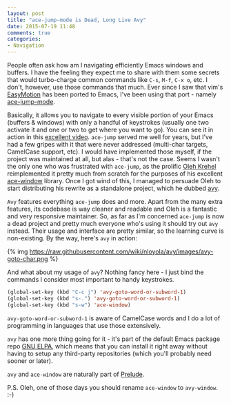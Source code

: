 ```yaml
---
layout: post
title: "ace-jump-mode is Dead, Long Live Avy"
date: 2015-07-19 11:48
comments: true
categories:
- Navigation
---
```


People often ask how am I navigating efficiently Emacs windows and
buffers. I have the feeling they expect me to share with them some
secrets that would turbo-charge common commands like `C-s`, `M-f`,
`C-x o`, etc.  I don't, however, use those commands that much. Ever
since I saw that vim's
[EasyMotion](https://github.com/easymotion/vim-easymotion) has been
ported to Emacs, I've been using that port - namely
[ace-jump-mode](https://github.com/winterTTr/ace-jump-mode).

Basically, it allows you to navigate to every visible portion of your
Emacs (buffers & windows) with only a handful of keystrokes (usually
one two activate it and one or two to get where you want to go). You
can see it in action in this
[excellent video](http://emacsrocks.com/e10.html). `ace-jump` served
me well for years, but I've had a few gripes with it that were never
addressed (multi-char targets, CamelCase support, etc). I would have
implemented those myself, if the project was maintained at all, but
alas - that's not the case. Seems I wasn't the only one who was
frustrated with `ace-jump`, as the prolific
[Oleh Krehel](http://oremacs.com/) reimplemented it pretty much from
scratch for the purposes of his excellent
[ace-window](https://github.com/abo-abo/ace-window) library. Once I
got wind of this, I managed to persuade Oleh to start distributing his
rewrite as a standalone project, which he dubbed
[avy](https://github.com/abo-abo/avy).

`Avy` features everything `ace-jump` does and more. Apart from the
many extra features, its codebase is way cleaner and readable and Oleh
is a fantastic and very responsive maintainer. So, as far as I'm
concerned `ace-jump` is now a dead project and pretty much everyone
who's using it should try out `avy` instead. Their usage and interface
are pretty similar, so the learning curve is non-existing. By the way,
here's `avy` in action:

{% img https://raw.githubusercontent.com/wiki/nloyola/avy/images/avy-goto-char.png %}

And what about my usage of `avy`? Nothing fancy here - I just bind the
commands I consider most important to handy keystrokes.

``` cl
(global-set-key (kbd "C-c j") 'avy-goto-word-or-subword-1)
(global-set-key (kbd "s-.") 'avy-goto-word-or-subword-1)
(global-set-key (kbd "s-w") 'ace-window)
```

`avy-goto-word-or-subword-1` is aware of CamelCase words and I do a
lot of programming in languages that use those extensively.

`avy` has one more thing going for it - it's part of the default Emacs
package repo [GNU ELPA](https://elpa.gnu.org/packages/), which means
that you can install it right away without having to setup any
third-party repositories (which you'll probably need sooner or later).

`avy` and `ace-window` are naturally part of
[Prelude](https://github.com/bbatsov/prelude).

P.S. Oleh, one of those days you should rename `ace-window` to `avy-window`. :-)
